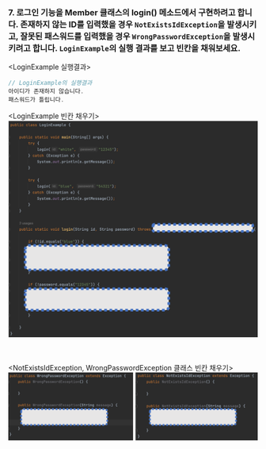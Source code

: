 ### 7. 로그인 기능을 Member 클래스의 login() 메소드에서 구현하려고 합니다. 존재하지 않는 ID를 입력했을 경우 `NotExistsIdException`을 발생시키고, 잘못된 패스워드를 입력했을 경우 `WrongPasswordException`을 발생시키려고 합니다. `LoginExample`의 실행 결과를 보고 빈칸을 채워보세요.

<LoginExample 실행결과>

```java
// LoginExample의 실행결과
아이디가 존재하지 않습니다.
패스워드가 틀립니다.
```

<LoginExample 빈칸 채우기>
<br>
<img src = 'Question7_blank.png'>

<br><br>
<NotExistsIdException, WrongPasswordException 클래스 빈칸 채우기>
<br>
<img src = 'Question7_blank2.png'>
